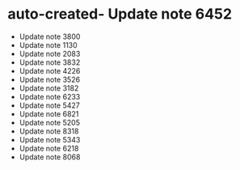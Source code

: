 # auto-created- Update note 6452
- Update note 3800
- Update note 1130
- Update note 2083
- Update note 3832
- Update note 4226
- Update note 3526
- Update note 3182
- Update note 6233
- Update note 5427
- Update note 6821
- Update note 5205
- Update note 8318
- Update note 5343
- Update note 6218
- Update note 8068
